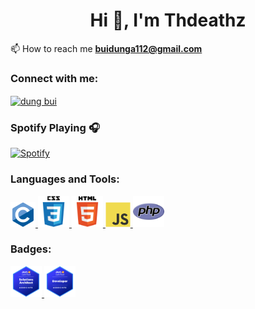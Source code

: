 <h1 align="center">Hi 👋, I'm Thdeathz</h1>

📫 How to reach me **buidunga112@gmail.com**

<h3 align="left">Connect with me:</h3>
<p align="left">
    <a href="https://www.facebook.com/everythingwillbenice/" target="blank">
        <img 
            align="center" 
            src="https://raw.githubusercontent.com/rahuldkjain/github-profile-readme-generator/master/src/images/icons/Social/facebook.svg" alt="dung bui" 
            height="35" 
            width="35" 
        />
    </a>
</p>

### Spotify Playing 🎧

[![Spotify](https://novatorem.vercel.app/api/spotify?background_color=0d1117)](https://open.spotify.com/user/31rqszbuwyhfigr354wh3yp2h53i?si=ffc4e45d58864ace)

<h3 align="left">Languages and Tools:</h3>
<p align="left"> 
    <a href="https://www.cprogramming.com/" target="_blank" rel="noreferrer"> 
        <img 
            src="https://raw.githubusercontent.com/devicons/devicon/master/icons/c/c-original.svg" 
            alt="c" 
            width="40" 
            height="40"
        /> 
    </a>
    <a href="https://www.w3schools.com/css/" target="_blank" rel="noreferrer"> 
        <img 
            src="https://raw.githubusercontent.com/devicons/devicon/master/icons/css3/css3-original-wordmark.svg" 
            alt="css3" 
            width="50" 
            height="50"
        /> 
    </a> 
    <a href="https://www.w3.org/html/" target="_blank" rel="noreferrer"> 
        <img 
            src="https://raw.githubusercontent.com/devicons/devicon/master/icons/html5/html5-original-wordmark.svg" 
            alt="html5" 
            width="50" 
            height="50"
        /> 
    </a> 
    <a href="https://developer.mozilla.org/en-US/docs/Web/JavaScript" target="_blank" rel="noreferrer"> 
        <img 
            src="https://raw.githubusercontent.com/devicons/devicon/master/icons/javascript/javascript-original.svg" 
            alt="javascript" 
            width="40" 
            height="40"
        /> 
    </a> 
    <a href="https://www.php.net" target="_blank" rel="noreferrer"> 
        <img 
            src="https://raw.githubusercontent.com/devicons/devicon/master/icons/php/php-original.svg" 
            alt="php" 
            width="50" 
            height="50"
        /> 
    </a>
</p>

<h3 align="left">Badges:</h3>

<p>
    <a href="https://www.credly.com/badges/bbf8e0bc-1bcd-4ab3-a6e3-0b7e79539cce/public_url" target="_blank" rel="noreferrer"> 
        <img 
            src="assets/badges/saa-c03.png" 
            alt="saa-c03" 
            width="50" 
            height="50"
        /> 
    </a>
    <a href="https://www.credly.com/badges/06296478-113d-496c-9bbd-38fc32eaa3bc/public_url" target="_blank" rel="noreferrer"> 
        <img 
            src="assets/badges/dva-c02.png" 
            alt="dva-c02" 
            width="50" 
            height="50"
        /> 
    </a>
</p>
